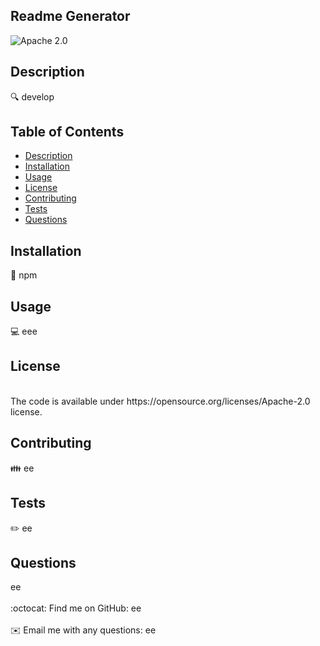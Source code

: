 
  ## Readme Generator
  ![Apache 2.0](https://img.shields.io/badge/License-Apache_2.0-blue.svg)
 
  
  ## Description
  🔍 develop
  
  ## Table of Contents
  - [Description](#description)
  - [Installation](#installation)
  - [Usage](#usage)
  - [License](#license)
  - [Contributing](#contributing)
  - [Tests](#tests)
  - [Questions](#questions)
  
  ## Installation
  💾 npm
  
  ## Usage
  💻 eee
  
  ## License
  <br />
  The code is available under https://opensource.org/licenses/Apache-2.0 license.
  
  ## Contributing
  👪 ee
  
  ## Tests
  ✏️ ee
  
  ## Questions
  ee<br />
  <br />
  :octocat: Find me on GitHub: ee<br />
  <br />
  ✉️ Email me with any questions: ee<br />
